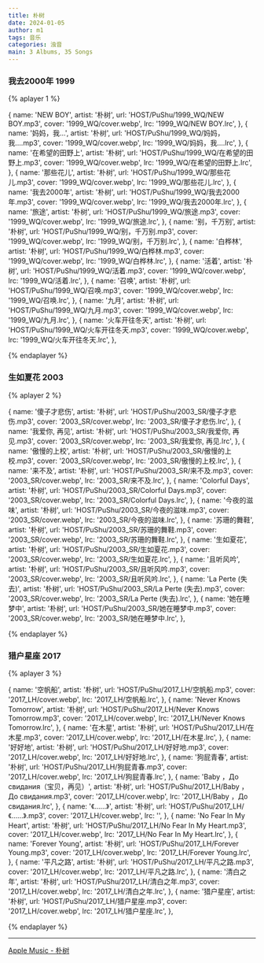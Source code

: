```yaml
---
title: 朴树
date: 2024-01-05
author: m1
tags: 音乐
categories: 浊音
main: 3 Albums, 35 Songs
---
```


### 我去2000年 1999

{% aplayer 1 %}

{
name: 'NEW BOY',
artist: '朴树',
url: 'HOST/PuShu/1999_WQ/NEW BOY.mp3',
cover: '1999_WQ/cover.webp',
lrc: '1999_WQ/NEW BOY.lrc',
},
{
name: '妈妈，我...',
artist: '朴树',
url: 'HOST/PuShu/1999_WQ/妈妈，我....mp3',
cover: '1999_WQ/cover.webp',
lrc: '1999_WQ/妈妈，我....lrc',
},
{
name: '在希望的田野上',
artist: '朴树',
url: 'HOST/PuShu/1999_WQ/在希望的田野上.mp3',
cover: '1999_WQ/cover.webp',
lrc: '1999_WQ/在希望的田野上.lrc',
},
{
name: '那些花儿',
artist: '朴树',
url: 'HOST/PuShu/1999_WQ/那些花儿.mp3',
cover: '1999_WQ/cover.webp',
lrc: '1999_WQ/那些花儿.lrc',
},
{
name: '我去2000年',
artist: '朴树',
url: 'HOST/PuShu/1999_WQ/我去2000年.mp3',
cover: '1999_WQ/cover.webp',
lrc: '1999_WQ/我去2000年.lrc',
},
{
name: '旅途',
artist: '朴树',
url: 'HOST/PuShu/1999_WQ/旅途.mp3',
cover: '1999_WQ/cover.webp',
lrc: '1999_WQ/旅途.lrc',
},
{
name: '别，千万别',
artist: '朴树',
url: 'HOST/PuShu/1999_WQ/别，千万别.mp3',
cover: '1999_WQ/cover.webp',
lrc: '1999_WQ/别，千万别.lrc',
},
{
name: '白桦林',
artist: '朴树',
url: 'HOST/PuShu/1999_WQ/白桦林.mp3',
cover: '1999_WQ/cover.webp',
lrc: '1999_WQ/白桦林.lrc',
},
{
name: '活着',
artist: '朴树',
url: 'HOST/PuShu/1999_WQ/活着.mp3',
cover: '1999_WQ/cover.webp',
lrc: '1999_WQ/活着.lrc',
},
{
name: '召唤',
artist: '朴树',
url: 'HOST/PuShu/1999_WQ/召唤.mp3',
cover: '1999_WQ/cover.webp',
lrc: '1999_WQ/召唤.lrc',
},
{
name: '九月',
artist: '朴树',
url: 'HOST/PuShu/1999_WQ/九月.mp3',
cover: '1999_WQ/cover.webp',
lrc: '1999_WQ/九月.lrc',
},
{
name: '火车开往冬天',
artist: '朴树',
url: 'HOST/PuShu/1999_WQ/火车开往冬天.mp3',
cover: '1999_WQ/cover.webp',
lrc: '1999_WQ/火车开往冬天.lrc',
},

{% endaplayer %}

### 生如夏花 2003

{% aplayer 2 %}

{
name: '傻子才悲伤',
artist: '朴树',
url: 'HOST/PuShu/2003_SR/傻子才悲伤.mp3',
cover: '2003_SR/cover.webp',
lrc: '2003_SR/傻子才悲伤.lrc',
},
{
name: '我爱你, 再见',
artist: '朴树',
url: 'HOST/PuShu/2003_SR/我爱你, 再见.mp3',
cover: '2003_SR/cover.webp',
lrc: '2003_SR/我爱你, 再见.lrc',
},
{
name: '傲慢的上校',
artist: '朴树',
url: 'HOST/PuShu/2003_SR/傲慢的上校.mp3',
cover: '2003_SR/cover.webp',
lrc: '2003_SR/傲慢的上校.lrc',
},
{
name: '来不及',
artist: '朴树',
url: 'HOST/PuShu/2003_SR/来不及.mp3',
cover: '2003_SR/cover.webp',
lrc: '2003_SR/来不及.lrc',
},
{
name: 'Colorful Days',
artist: '朴树',
url: 'HOST/PuShu/2003_SR/Colorful Days.mp3',
cover: '2003_SR/cover.webp',
lrc: '2003_SR/Colorful Days.lrc',
},
{
name: '今夜的滋味',
artist: '朴树',
url: 'HOST/PuShu/2003_SR/今夜的滋味.mp3',
cover: '2003_SR/cover.webp',
lrc: '2003_SR/今夜的滋味.lrc',
},
{
name: '苏珊的舞鞋',
artist: '朴树',
url: 'HOST/PuShu/2003_SR/苏珊的舞鞋.mp3',
cover: '2003_SR/cover.webp',
lrc: '2003_SR/苏珊的舞鞋.lrc',
},
{
name: '生如夏花',
artist: '朴树',
url: 'HOST/PuShu/2003_SR/生如夏花.mp3',
cover: '2003_SR/cover.webp',
lrc: '2003_SR/生如夏花.lrc',
},
{
name: '且听风吟',
artist: '朴树',
url: 'HOST/PuShu/2003_SR/且听风吟.mp3',
cover: '2003_SR/cover.webp',
lrc: '2003_SR/且听风吟.lrc',
},
{
name: 'La Perte (失去)',
artist: '朴树',
url: 'HOST/PuShu/2003_SR/La Perte (失去).mp3',
cover: '2003_SR/cover.webp',
lrc: '2003_SR/La Perte (失去).lrc',
},
{
name: '她在睡梦中',
artist: '朴树',
url: 'HOST/PuShu/2003_SR/她在睡梦中.mp3',
cover: '2003_SR/cover.webp',
lrc: '2003_SR/她在睡梦中.lrc',
},

{% endaplayer %}

### 猎户星座 2017

{% aplayer 3 %}

{
name: '空帆船',
artist: '朴树',
url: 'HOST/PuShu/2017_LH/空帆船.mp3',
cover: '2017_LH/cover.webp',
lrc: '2017_LH/空帆船.lrc',
},
{
name: 'Never Knows Tomorrow',
artist: '朴树',
url: 'HOST/PuShu/2017_LH/Never Knows Tomorrow.mp3',
cover: '2017_LH/cover.webp',
lrc: '2017_LH/Never Knows Tomorrow.lrc',
},
{
name: '在木星',
artist: '朴树',
url: 'HOST/PuShu/2017_LH/在木星.mp3',
cover: '2017_LH/cover.webp',
lrc: '2017_LH/在木星.lrc',
},
{
name: '好好地',
artist: '朴树',
url: 'HOST/PuShu/2017_LH/好好地.mp3',
cover: '2017_LH/cover.webp',
lrc: '2017_LH/好好地.lrc',
},
{
name: '狗屁青春',
artist: '朴树',
url: 'HOST/PuShu/2017_LH/狗屁青春.mp3',
cover: '2017_LH/cover.webp',
lrc: '2017_LH/狗屁青春.lrc',
},
{
name: 'Baby ，До свидания（宝贝，再见）',
artist: '朴树',
url: 'HOST/PuShu/2017_LH/Baby ，До свидания.mp3',
cover: '2017_LH/cover.webp',
lrc: '2017_LH/Baby ，До свидания.lrc',
},
{
name: '《……》',
artist: '朴树',
url: 'HOST/PuShu/2017_LH/《……》.mp3',
cover: '2017_LH/cover.webp',
lrc: '',
},
{
name: 'No Fear In My Heart',
artist: '朴树',
url: 'HOST/PuShu/2017_LH/No Fear In My Heart.mp3',
cover: '2017_LH/cover.webp',
lrc: '2017_LH/No Fear In My Heart.lrc',
},
{
name: 'Forever Young',
artist: '朴树',
url: 'HOST/PuShu/2017_LH/Forever Young.mp3',
cover: '2017_LH/cover.webp',
lrc: '2017_LH/Forever Young.lrc',
},
{
name: '平凡之路',
artist: '朴树',
url: 'HOST/PuShu/2017_LH/平凡之路.mp3',
cover: '2017_LH/cover.webp',
lrc: '2017_LH/平凡之路.lrc',
},
{
name: '清白之年',
artist: '朴树',
url: 'HOST/PuShu/2017_LH/清白之年.mp3',
cover: '2017_LH/cover.webp',
lrc: '2017_LH/清白之年.lrc',
},
{
name: '猎户星座',
artist: '朴树',
url: 'HOST/PuShu/2017_LH/猎户星座.mp3',
cover: '2017_LH/cover.webp',
lrc: '2017_LH/猎户星座.lrc',
},

{% endaplayer %}

---

[Apple Music - 朴树](https://music.apple.com/cn/artist/%E6%9C%B4%E6%A0%91/539598007)
